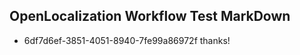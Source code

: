 ## OpenLocalization Workflow Test MarkDown

* 6df7d6ef-3851-4051-8940-7fe99a86972f 
thanks!



<!--HONumber=Jan16_HO4-->

